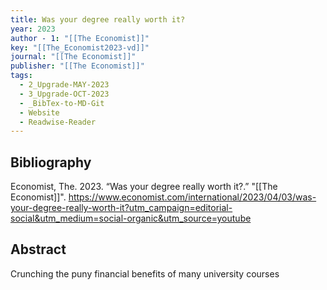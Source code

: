 ```yaml
---
title: Was your degree really worth it?
year: 2023
author - 1: "[[The Economist]]"
key: "[[The_Economist2023-vd]]"
journal: "[[The Economist]]"
publisher: "[[The Economist]]"
tags:
  - 2_Upgrade-MAY-2023
  - 3_Upgrade-OCT-2023
  - _BibTex-to-MD-Git
  - Website
  - Readwise-Reader
---
```


## Bibliography
Economist, The. 2023. “Was your degree really worth it?.” "[[The Economist]]". https://www.economist.com/international/2023/04/03/was-your-degree-really-worth-it?utm_campaign=editorial-social&utm_medium=social-organic&utm_source=youtube

## Abstract
Crunching the puny financial benefits of many university courses